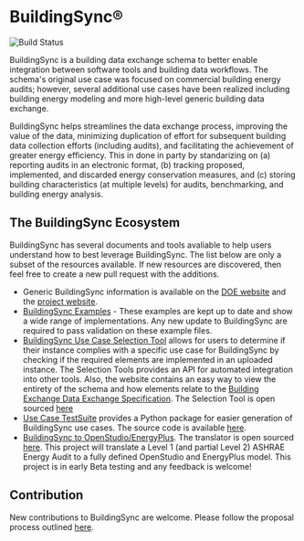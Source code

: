 # BuildingSync®

![Build Status](https://github.com/BuildingSync/schema/actions/workflows/ci.yml/badge.svg?branch=develop)

BuildingSync is a building data exchange schema to better enable integration between software tools and building data 
workflows. The schema's original use case was focused on commercial building energy audits; however, several additional 
use cases have been realized including building energy modeling and more high-level generic building data exchange. 

BuildingSync helps streamlines the data exchange process, improving the value of the data, minimizing duplication of 
effort for subsequent building data collection efforts (including audits), and facilitating the achievement of greater 
energy efficiency. This in done in party by standarizing on (a) reporting audits in an electronic format, 
(b) tracking proposed, implemented, and discarded energy conservation measures, and (c) storing building 
characteristics (at multiple levels) for audits, benchmarking, and building energy analysis.

## The BuildingSync Ecosystem

BuildingSync has several documents and tools avaliable to help users understand how to best leverage BuildingSync. The
list below are only a subset of the resources available. If new resources are discovered, then feel free to create
a new pull request with the additions. 

* Generic BuildingSync information is available on the [DOE website](https://www.energy.gov/eere/buildings/buildingsync) 
  and the [project website](https://buildingsync.net/).
* [BuildingSync Examples](examples) - These examples are kept up to date and show a wide range of implementations. Any 
  new update to BuildingSync are required to pass validation on these example files.
* [BuildingSync Use Case Selection Tool](https://selectiontool.buildingsync.net/) allows for users to determine 
  if their instance complies with a specific use case for BuildingSync by checking if the required elements are 
  implemented in an uploaded instance. The Selection Tools provides an API for automated integration into
  other tools. Also, the website contains an easy way to view the entirety of the schema and how elements relate to
  the [Building Exchange Data Exchange Specification](https://bedes.lbl.gov/). The Selection Tool is open sourced 
  [here](https://github.com/BuildingSync/selection-tool)
* [Use Case TestSuite](https://pypi.org/project/testsuite/) provides a Python package for easier generation
  of BuildingSync use cases. The source code is available [here](https://github.com/BuildingSync/TestSuite).
* [BuildingSync to OpenStudio/EnergyPlus](https://rubygems.org/gems/buildingsync). The translator is open sourced 
  [here](https://github.com/BuildingSync/BuildingSync-gem). This project will translate a Level 1 (and partial Level 2) 
  ASHRAE Energy Audit to a fully defined OpenStudio and EnergyPlus model. This project is in early Beta testing and 
  any feedback is welcome!

## Contribution

New contributions to BuildingSync are welcome. Please follow the proposal process outlined [here](proposals).

